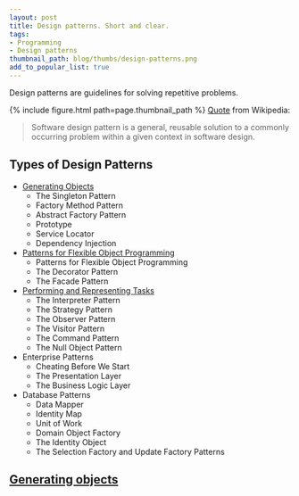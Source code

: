 ```yaml
---
layout: post
title: Design patterns. Short and clear.
tags:
- Programming
- Design patterns
thumbnail_path: blog/thumbs/design-patterns.png
add_to_popular_list: true
---
```


Design patterns are guidelines for solving repetitive problems.

{% include figure.html path=page.thumbnail_path %}
[Quote](https://en.wikipedia.org/wiki/Software_design_pattern) from Wikipedia:
<blockquote>
  <p>
  Software design pattern is a general, reusable solution to a commonly occurring problem within a given context in software design.
  </p>
</blockquote>

## Types of Design Patterns

* <a href="#generating_objects">Generating Objects</a>
  * The Singleton Pattern
  * Factory Method Pattern
  * Abstract Factory Pattern
  * Prototype
  * Service Locator
  * Dependency Injection
* <a href="#structural">Patterns for Flexible Object Programming</a>
  * Patterns for Flexible Object Programming
  * The Decorator Pattern
  * The Facade Pattern
* <a href="#behavioral">Performing and Representing Tasks</a>
  * The Interpreter Pattern
  * The Strategy Pattern
  * The Observer Pattern
  * The Visitor Pattern
  * The Command Pattern
  * The Null Object Pattern
* Enterprise Patterns
  * Cheating Before We Start
  * The Presentation Layer
  * The Business Logic Layer
* Database Patterns
  * Data Mapper
  * Identity Map
  * Unit of Work
  * Domain Object Factory
  * The Identity Object
  * The Selection Factory and Update Factory Patterns
  

## [Generating objects](#generating_objects)









